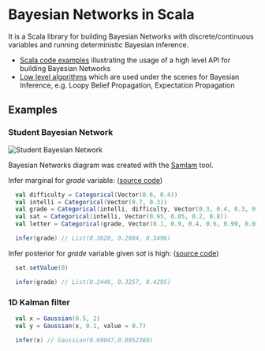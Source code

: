 # Bayesian Networks in Scala

It is a Scala library for building Bayesian Networks with discrete/continuous variables and running deterministic Bayesian inference.

* [Scala code examples](#Examples) illustrating the usage of a high level API for building Bayesian Networks
* [Low level algorithms] which are used under the scenes for Bayesian Inference, e.g. Loopy Belief Propagation, Expectation Propagation

## Examples

### Student Bayesian Network

![Student Bayesian Network](https://raw.github.com/danielkorzekwa/bayes-scala/master/doc/student_bn.png "Student Bayesian Network")

Bayesian Networks diagram was created with the [SamIam] tool.

Infer marginal for *grade* variable:
([source code](https://github.com/danielkorzekwa/bayes-scala/blob/master/src/test/scala/dk/bayes/dsl/demo/StudentTest.scala))

```scala
  val difficulty = Categorical(Vector(0.6, 0.4))
  val intelli = Categorical(Vector(0.7, 0.3))
  val grade = Categorical(intelli, difficulty, Vector(0.3, 0.4, 0.3, 0.05, 0.25, 0.7, 0.9, 0.08, 0.02, 0.5, 0.3, 0.2))
  val sat = Categorical(intelli, Vector(0.95, 0.05, 0.2, 0.8))
  val letter = Categorical(grade, Vector(0.1, 0.9, 0.4, 0.6, 0.99, 0.01))

  infer(grade) // List(0.3620, 0.2884, 0.3496)
```

Infer posterior for *grade* variable given *sat* is high:
([source code](https://github.com/danielkorzekwa/bayes-scala/blob/master/src/test/scala/dk/bayes/dsl/demo/KalmanFilterTest))


```scala
  sat.setValue(0)

  infer(grade) // List(0.2446, 0.3257, 0.4295)
```

### 1D Kalman filter

```scala
  val x = Gaussian(0.5, 2)
  val y = Gaussian(x, 0.1, value = 0.7)

  infer(x) // Gaussian(0.69047,0.0952380)
```

[Low level algorithms]: https://github.com/danielkorzekwa/bayes-scala/blob/master/doc/lowlevel/README.md
[SamIam]: http://reasoning.cs.ucla.edu/samiam/